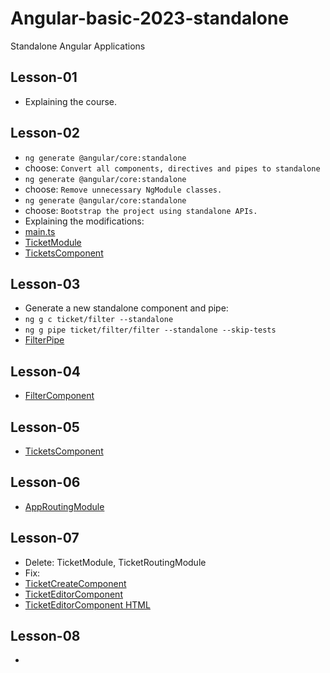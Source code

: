# Angular-basic-2023-standalone
Standalone Angular Applications

## Lesson-01
- Explaining the course.

## Lesson-02
- `ng generate @angular/core:standalone`
- choose: `Convert all components, directives and pipes to standalone`
- `ng generate @angular/core:standalone`
- choose: `Remove unnecessary NgModule classes.`
- `ng generate @angular/core:standalone`
- choose: `Bootstrap the project using standalone APIs.`
- Explaining the modifications:
- [main.ts](src/main.ts)
- [TicketModule](src/app/ticket/ticket.module.ts)
- [TicketsComponent](src/app/ticket/tickets/tickets.component.ts)

## Lesson-03
- Generate a new standalone component and pipe:
- `ng g c ticket/filter --standalone`
- `ng g pipe ticket/filter/filter --standalone --skip-tests`
- [FilterPipe](src/app/ticket/filter/filter.pipe.ts)

## Lesson-04
- [FilterComponent](src/app/ticket/filter/filter.component.ts)

## Lesson-05
- [TicketsComponent](src/app/ticket/tickets/tickets.component.ts)

## Lesson-06
- [AppRoutingModule](src/app/app-routing.module.ts)

## Lesson-07
- Delete: TicketModule, TicketRoutingModule
- Fix:
- [TicketCreateComponent](src/app/ticket/ticket-create/ticket-create.component.ts)
- [TicketEditorComponent](src/app/ticket/ticket-editor/ticket-editor.component.ts)
- [TicketEditorComponent HTML](src/app/ticket/ticket-editor/ticket-editor.component.html)

## Lesson-08
- 
